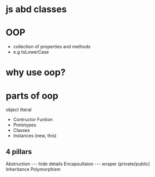 # js abd classes

# OOP

- collection of properties and methods
- e.g toLowerCase

# why use oop?

# parts of oop

object literal

- Contructor Funtion
- Prototypes
- Classes
- Instances (new, this)

## 4 pillars

Abstruction --- hide details
Encapsultaion --- wraper (private/public)
Inheritance
Polymorphism
